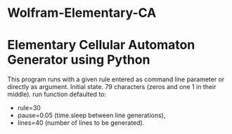 # Wolfram-Elementary-CA
# Elementary Cellular Automaton Generator using Python

This program runs with a given rule entered as command line parameter or directly as argument.
Initial state. 79 characters (zeros and one 1 in their middle).
run function defaulted to:
- rule=30
- pause=0.05 (time.sleep between line generations),
- lines=40 (number of lines to be generated).
